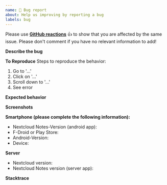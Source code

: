 ```yaml
---
name: 🐞 Bug report
about: Help us improving by reporting a bug
labels: bug
---
```


<!--
Guidelines for submitting issues:

* Bug reports which do not fill the complete issue template will be closed.
* Please have a look at our [FAQ](https://github.com/nextcloud/notes-android/blob/main/FAQ.md)
* Please search the existing issues first, it's likely that your issue was already reported or even fixed.
* This repository is *only* for issues within the Nextcloud Notes Android app
-->
Please use **[GitHub reactions](https://blog.github.com/2016-03-10-add-reactions-to-pull-requests-issues-and-comments/)** 👍 to show that you are affected by the same issue. Please don't comment if you have no relevant information to add!

**Describe the bug**
<!-- A clear and concise description of what the bug is. -->


**To Reproduce**
Steps to reproduce the behavior:
1. Go to '…'
2. Click on '…'
3. Scroll down to '…'
4. See error


**Expected behavior**
<!-- A clear and concise description of what you expected to happen. -->


**Screenshots**
<!-- If applicable, add screenshots to help explain your problem. -->


**Smartphone (please complete the following information):**
 - Nextcloud Notes-Version (android app): 
 - F-Droid or Play Store: 
 - Android-Version: 
 - Device: 


**Server**
 - Nextcloud version: 
 - Nextcloud Notes version (server app): 

**Stacktrace**
